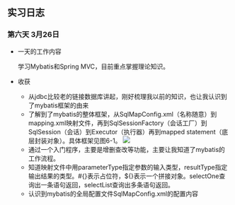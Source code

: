 ## 实习日志

### 第六天 3月26日 

* 一天的工作内容 

	学习Mybatis和Spring MVC，目前重点掌握理论知识。

* 收获

	* 从jdbc比较老的链接数据库讲起，刚好梳理我以前的知识，也让我认识到了mybatis框架的由来
	* 了解到了mybatis的整体框架，从SqlMapConfig.xml（名称随意）到mapping.xml映射文件，再到SqlSessionFactory（会话工厂）到SqlSession（会话）到Executor（执行器）再到mapped statement（底层封装对象）。具体框架见图6-1。
	![](https://i.imgur.com/NSXsWZh.png)
	* 通过一个入门程序，主要是增删查改等功能，主要让我知道了mybatis的工作流程。
	* 知道映射文件中用parameterType指定参数的输入类型，resultType指定输出结果的类型。#{}表示占位符，${}表示一个拼接对象。selectOne查询出一条语句返回，selectList查询出多条语句返回。
	* 认识到mybatis的全局配置文件SqlMapConfig.xml的配置内容

		


